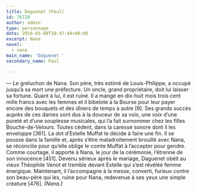 ```yaml
---
title: Daguenet (Paul)
id: 76728
author: admin
type: personnage
date: 2010-03-08T10:47:44+00:00
excerpt: Nana
novel:
  - nana
main_name: 'Daguenet '
secondary_name: Paul

---
```

— Le greluchon de Nana. Son père, très estimé de Louis-Philippe, a occupé jusqu&rsquo;à sa mort une préfecture. Un oncle, grand propriétaire, doit lui laisser sa fortune. Quant à lui, il est ruiné. Il a mangé en dix-huit mois trois cent mille francs avec les femmes et il bibelote à la Bourse pour leur payer encore des bouquets et des dîners de temps à autre [9]. Ses grands succès auprès de ces dames sont dus à la douceur de sa voix, une voix d&rsquo;une pureté et d&rsquo;une souplesse musicales, qui l&rsquo;a fait surnommer chez les filles Bouche-de-Velours. Toutes cèdent, dans la caresse sonore dont il les enveloppe [361]. La dot d&rsquo;Estelle Muffat le décide à faire une fin. Il se pousse dans la famille et, après s&rsquo;être maladroitement brouillé avec Nana, se réconcilie pour qu&rsquo;elle oblige le comte Muffat à l&rsquo;accepter pour gendre. Comme courtage, il apporte à Nana, le jour de la cérémonie, l&rsquo;étrenne de son innocence [451]. Devenu sérieux après le mariage, Daguenet obéit au vieux Théophile Venot et tremble devant Estelle qui s&rsquo;est révélée femme énergique. Maintenant, il l&rsquo;accompagne à la messe, converti, furieux contre son beau-père qui les, ruine pour Nana, redevenue à ses yeux une simple créature [476]. _(Nana.)_
